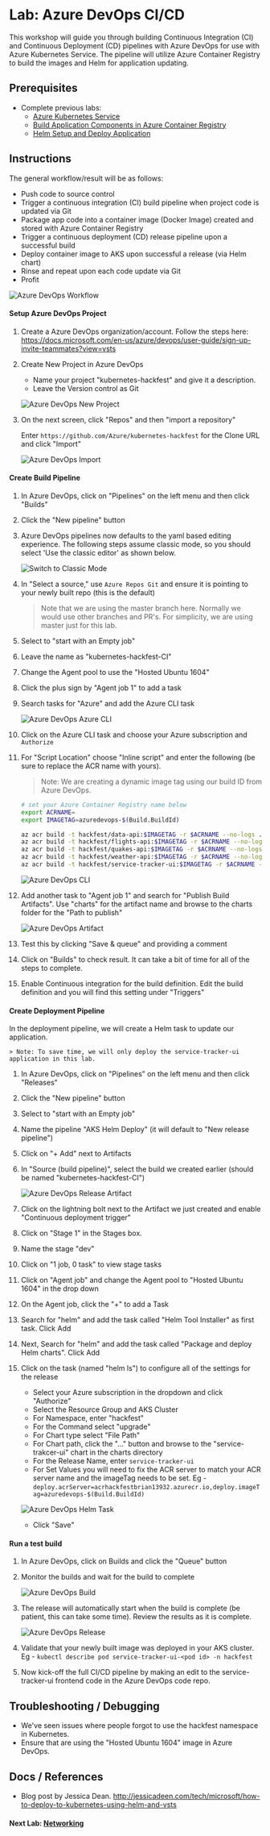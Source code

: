 # Lab: Azure DevOps CI/CD

This workshop will guide you through building Continuous Integration (CI) and Continuous Deployment (CD) pipelines with Azure DevOps for use with Azure Kubernetes Service. The pipeline will utilize Azure Container Registry to build the images and Helm for application updating. 

## Prerequisites 

* Complete previous labs:
    * [Azure Kubernetes Service](../../create-aks-cluster/README.md)
    * [Build Application Components in Azure Container Registry](../../build-application/README.md)
    * [Helm Setup and Deploy Application](../../helm-setup-deploy/README.md)

## Instructions

The general workflow/result will be as follows:

* Push code to source control
* Trigger a continuous integration (CI) build pipeline when project code is updated via Git
* Package app code into a container image (Docker Image) created and stored with Azure Container Registry
* Trigger a continuous deployment (CD) release pipeline upon a successful build
* Deploy container image to AKS upon successful a release (via Helm chart)
* Rinse and repeat upon each code update via Git
* Profit

![Azure DevOps Workflow](workflow.png)

#### Setup Azure DevOps Project

1. Create a Azure DevOps organization/account. Follow the steps here: https://docs.microsoft.com/en-us/azure/devops/user-guide/sign-up-invite-teammates?view=vsts

2. Create New Project in Azure DevOps

    * Name your project "kubernetes-hackfest" and give it a description.
    * Leave the Version control as Git

    ![Azure DevOps New Project](azure-do-new-project.png)

3. On the next screen, click "Repos" and then "import a repository"

    Enter `https://github.com/Azure/kubernetes-hackfest` for the Clone URL and click "Import"
    
    ![Azure DevOps Import](azure-do-import.png)

#### Create Build Pipeline


1. In Azure DevOps, click on "Pipelines" on the left menu and then click "Builds"

2. Click the "New pipeline" button

3. Azure DevOps pipelines now defaults to the yaml based editing experience. The following steps assume classic mode, so you should select 'Use the classic editor' as shown below.

    ![Switch to Classic Mode](azure-do-use-classic.png)

4. In "Select a source," use `Azure Repos Git` and ensure it is pointing to your newly built repo (this is the default)
    > Note that we are using the master branch here. Normally we would use other branches and PR's. For simplicity, we are using master just for this lab.

5. Select to "start with an Empty job"

6. Leave the name as "kubernetes-hackfest-CI"

7. Change the Agent pool to use the "Hosted Ubuntu 1604"

8. Click the plus sign by "Agent job 1" to add a task

9. Search tasks for "Azure" and add the Azure CLI task

    ![Azure DevOps Azure CLI](azure-do-azurecli.png)

10. Click on the Azure CLI task and choose your Azure subscription and `Authorize`

11. For "Script Location" choose "Inline script" and enter the following (be sure to replace the ACR name with yours). 

    > Note: We are creating a dynamic image tag using our build ID from Azure DevOps.

    ```bash
    # set your Azure Container Registry name below
    export ACRNAME=
    export IMAGETAG=azuredevops-$(Build.BuildId)

    az acr build -t hackfest/data-api:$IMAGETAG -r $ACRNAME --no-logs ./app/data-api
    az acr build -t hackfest/flights-api:$IMAGETAG -r $ACRNAME --no-logs ./app/flights-api
    az acr build -t hackfest/quakes-api:$IMAGETAG -r $ACRNAME --no-logs ./app/quakes-api
    az acr build -t hackfest/weather-api:$IMAGETAG -r $ACRNAME --no-logs ./app/weather-api
    az acr build -t hackfest/service-tracker-ui:$IMAGETAG -r $ACRNAME --no-logs ./app/service-tracker-ui  
    ```

    ![Azure DevOps CLI](azure-do-cli.png)

12. Add another task to "Agent job 1" and search for "Publish Build Artifacts". Use "charts" for the artifact name and browse to the charts folder for the "Path to publish"

    ![Azure DevOps Artifact](azure-do-artifact.png)

13. Test this by clicking "Save & queue" and providing a comment

14. Click on "Builds" to check result. It can take a bit of time for all of the steps to complete. 

15. Enable Continuous integration for the build definition. Edit the build definition and you will find this setting under "Triggers"

#### Create Deployment Pipeline

In the deployment pipeline, we will create a Helm task to update our application. 

    > Note: To save time, we will only deploy the service-tracker-ui application in this lab. 

1. In Azure DevOps, click on "Pipelines" on the left menu and then click "Releases"

2. Click the "New pipeline" button

3. Select to "start with an Empty job"

4. Name the pipeline "AKS Helm Deploy" (it will default to "New release pipeline")

5. Click on "+ Add" next to Artifacts

6. In "Source (build pipeline)", select the build we created earlier (should be named "kubernetes-hackfest-CI")

    ![Azure DevOps Release Artifact](azure-do-release-artifact.png)

7. Click on the lightning bolt next to the Artifact we just created and enable "Continuous deployment trigger"

8. Click on "Stage 1" in the Stages box.

9. Name the stage "dev"

10. Click on "1 job, 0 task" to view stage tasks

11. Click on "Agent job" and change the Agent pool to "Hosted Ubuntu 1604" in the drop down

12. On the Agent job, click the "+" to add a Task

13. Search for "helm" and add the task called "Helm Tool Installer" as first task. Click Add

14. Next, Search for "helm" and add the task called "Package and deploy Helm charts". Click Add

15. Click on the task (named "helm ls") to configure all of the settings for the release
    
    * Select your Azure subscription in the dropdown and click "Authorize"
    * Select the Resource Group and AKS Cluster
    * For Namespace, enter "hackfest"
    * For the Command select "upgrade"
    * For Chart type select "File Path"
    * For Chart path, click the "..." button and browse to the "service-trakcer-ui" chart in the charts directory
    * For the Release Name, enter `service-tracker-ui`
    * For Set Values you will need to fix the ACR server to match your ACR server name and the imageTag needs to be set.
        Eg - `deploy.acrServer=acrhackfestbrian13932.azurecr.io,deploy.imageTag=azuredevops-$(Build.BuildId)`

    ![Azure DevOps Helm Task](azure-do-helm-task.png)

    * Click "Save"

#### Run a test build

1. In Azure DevOps, click on Builds and click the "Queue" button

2. Monitor the builds and wait for the build to complete

    ![Azure DevOps Build](azure-do-build.png)

3. The release will automatically start when the build is complete (be patient, this can take some time). Review the results as it is complete. 

    ![Azure DevOps Release](azure-do-release.png)

4. Validate that your newly built image was deployed in your AKS cluster. Eg - `kubectl describe pod service-tracker-ui-<pod id> -n hackfest`

5. Now kick-off the full CI/CD pipeline by making an edit to the service-tracker-ui frontend code in the Azure DevOps code repo.

## Troubleshooting / Debugging

* We've seen issues where people forgot to use the hackfest namespace in Kubernetes. 
* Ensure that are using the "Hosted Ubuntu 1604" image in Azure DevOps. 

## Docs / References

* Blog post by Jessica Dean. http://jessicadeen.com/tech/microsoft/how-to-deploy-to-kubernetes-using-helm-and-vsts 

#### Next Lab: [Networking](../../networking/README.md)
